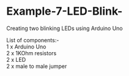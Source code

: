 # Example-7-LED-Blink-
Creating two blinking LEDs using Arduino Uno<br/>

List of components:- \
 1 x Arduino Uno\
 2 x 1KOhm resistors\
 2 x LED\
 2 x male to male jumper
 
